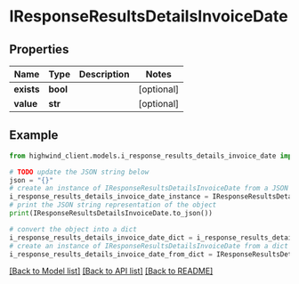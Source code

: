 # IResponseResultsDetailsInvoiceDate


## Properties

Name | Type | Description | Notes
------------ | ------------- | ------------- | -------------
**exists** | **bool** |  | [optional] 
**value** | **str** |  | [optional] 

## Example

```python
from highwind_client.models.i_response_results_details_invoice_date import IResponseResultsDetailsInvoiceDate

# TODO update the JSON string below
json = "{}"
# create an instance of IResponseResultsDetailsInvoiceDate from a JSON string
i_response_results_details_invoice_date_instance = IResponseResultsDetailsInvoiceDate.from_json(json)
# print the JSON string representation of the object
print(IResponseResultsDetailsInvoiceDate.to_json())

# convert the object into a dict
i_response_results_details_invoice_date_dict = i_response_results_details_invoice_date_instance.to_dict()
# create an instance of IResponseResultsDetailsInvoiceDate from a dict
i_response_results_details_invoice_date_from_dict = IResponseResultsDetailsInvoiceDate.from_dict(i_response_results_details_invoice_date_dict)
```
[[Back to Model list]](../README.md#documentation-for-models) [[Back to API list]](../README.md#documentation-for-api-endpoints) [[Back to README]](../README.md)


